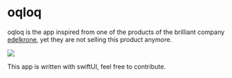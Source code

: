 # oqloq

oqloq is the app inspired from one of the products of the brilliant company [edelkrone](https://edelkrone.com), yet they are not selling this product anymore.

![](https://i.ibb.co/YpKSHrC/Simulator-Screen-Shot-i-Phone-13-2022-01-19-at-23-21-28.png)

This app is written with swiftUI, feel free to contribute.
